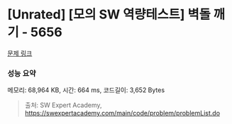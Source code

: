 # [Unrated] [모의 SW 역량테스트] 벽돌 깨기 - 5656 

[문제 링크](https://swexpertacademy.com/main/code/problem/problemDetail.do?contestProbId=AWXRQm6qfL0DFAUo) 

### 성능 요약

메모리: 68,964 KB, 시간: 664 ms, 코드길이: 3,652 Bytes



> 출처: SW Expert Academy, https://swexpertacademy.com/main/code/problem/problemList.do